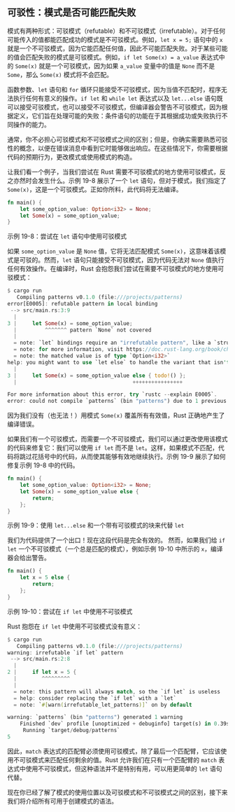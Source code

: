 ## 可驳性：模式是否可能匹配失败

模式有两种形式：可驳模式（refutable）和不可驳模式（irrefutable）。对于任何可能传入的值都能匹配成功的模式是不可驳模式。例如，`let x = 5;` 语句中的 `x` 就是一个不可驳模式，因为它能匹配任何值，因此不可能匹配失败。对于某些可能的值会匹配失败的模式是可驳模式。例如，`if let Some(x) = a_value` 表达式中的 `Some(x)` 就是一个可驳模式，因为如果 `a_value` 变量中的值是 `None` 而不是 `Some`，那么 `Some(x)` 模式将不会匹配。

函数参数、`let` 语句和 `for` 循环只能接受不可驳模式，因为当值不匹配时，程序无法执行任何有意义的操作。`if let` 和 `while let` 表达式以及 `let...else` 语句既可以接受可驳模式，也可以接受不可驳模式，但编译器会警告不可驳模式，因为根据定义，它们旨在处理可能的失败：条件语句的功能在于其根据成功或失败执行不同操作的能力。

通常，你不必担心可驳模式和不可驳模式之间的区别；但是，你确实需要熟悉可驳性的概念，以便在错误消息中看到它时能够做出响应。在这些情况下，你需要根据代码的预期行为，更改模式或使用模式的构造。

让我们看一个例子，当我们尝试在 Rust 需要不可驳模式的地方使用可驳模式，反之亦然时会发生什么。示例 19-8 展示了一个 `let` 语句，但对于模式，我们指定了 `Some(x)`，这是一个可驳模式。正如你所料，此代码将无法编译。

```rust
fn main() {
    let some_option_value: Option<i32> = None;
    let Some(x) = some_option_value;
}
```

示例 19-8：尝试在 `let` 语句中使用可驳模式

如果 `some_option_value` 是 `None` 值，它将无法匹配模式 `Some(x)`，这意味着该模式是可驳的。然而，`let` 语句只能接受不可驳模式，因为代码无法对 `None` 值执行任何有效操作。在编译时，Rust 会抱怨我们尝试在需要不可驳模式的地方使用可驳模式：

```rust
$ cargo run
   Compiling patterns v0.1.0 (file:///projects/patterns)
error[E0005]: refutable pattern in local binding
 --> src/main.rs:3:9
  |
3 |     let Some(x) = some_option_value;
  |         ^^^^^^^ pattern `None` not covered
  |
  = note: `let` bindings require an "irrefutable pattern", like a `struct` or an `enum` with only one variant
  = note: for more information, visit https://doc.rust-lang.org/book/ch19-02-refutability.html
  = note: the matched value is of type `Option<i32>`
help: you might want to use `let else` to handle the variant that isn't matched
  |
3 |     let Some(x) = some_option_value else { todo!() };
  |                                     ++++++++++++++++

For more information about this error, try `rustc --explain E0005`.
error: could not compile `patterns` (bin "patterns") due to 1 previous error
```

因为我们没有（也无法！）用模式 `Some(x)` 覆盖所有有效值，Rust 正确地产生了编译错误。

如果我们有一个可驳模式，而需要一个不可驳模式，我们可以通过更改使用该模式的代码来修复它：我们可以使用 `if let` 而不是 `let`。这样，如果模式不匹配，代码将跳过花括号中的代码，从而使其能够有效地继续执行。示例 19-9 展示了如何修复示例 19-8 中的代码。

```rust
fn main() {
    let some_option_value: Option<i32> = None;
    let Some(x) = some_option_value else {
        return;
    };
}
```

示例 19-9：使用 `let...else` 和一个带有可驳模式的块来代替 `let`

我们为代码提供了一个出口！现在这段代码是完全有效的。 然而，如果我们给 `if let` 一个不可驳模式（一个总是匹配的模式），例如示例 19-10 中所示的 `x`，编译器会给出警告。

```rust
fn main() {
    let x = 5 else {
        return;
    };
}
```

示例 19-10：尝试在 `if let` 中使用不可驳模式

Rust 抱怨在 `if let` 中使用不可驳模式没有意义：

```rust
$ cargo run
   Compiling patterns v0.1.0 (file:///projects/patterns)
warning: irrefutable `if let` pattern
 --> src/main.rs:2:8
  |
2 |     if let x = 5 {
  |        ^^^^^^^^^
  |
  = note: this pattern will always match, so the `if let` is useless
  = help: consider replacing the `if let` with a `let`
  = note: `#[warn(irrefutable_let_patterns)]` on by default

warning: `patterns` (bin "patterns") generated 1 warning
    Finished `dev` profile [unoptimized + debuginfo] target(s) in 0.39s
     Running `target/debug/patterns`
5
```

因此，`match` 表达式的匹配臂必须使用可驳模式，除了最后一个匹配臂，它应该使用不可驳模式来匹配任何剩余的值。Rust 允许我们在只有一个匹配臂的 `match` 表达式中使用不可驳模式，但这种语法并不是特别有用，可以用更简单的 `let` 语句代替。

现在你已经了解了模式的使用位置以及可驳模式和不可驳模式之间的区别，接下来我们将介绍所有可用于创建模式的语法。

